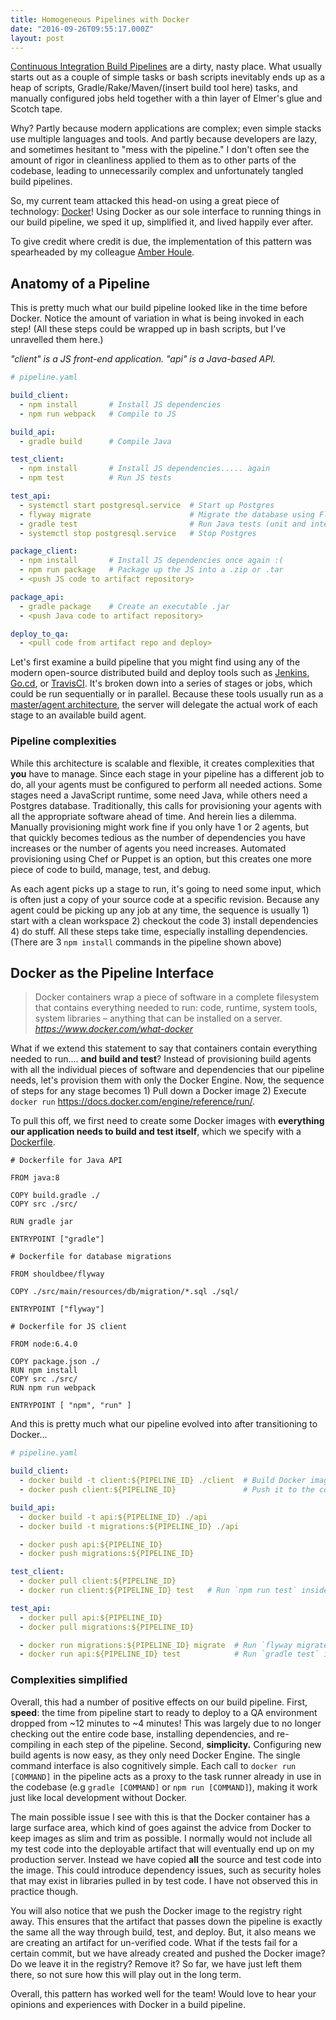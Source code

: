 ```yaml
---
title: Homogeneous Pipelines with Docker
date: "2016-09-26T09:55:17.000Z"
layout: post
---
```


[Continuous Integration Build Pipelines](http://martinfowler.com/articles/continuousIntegration.html)
are a dirty, nasty place. What usually starts out as a couple of simple tasks or bash scripts
inevitably ends up as a heap of scripts, Gradle/Rake/Maven/(insert build tool here) tasks, and
manually configured jobs held together with a thin layer of Elmer's glue and Scotch tape.

Why? Partly because modern applications are complex; even simple stacks use multiple languages and
tools. And partly because developers are lazy, and sometimes hesitant to "mess with the pipeline." I
don't often see the amount of rigor in cleanliness applied to them as to other parts of the
codebase, leading to unnecessarily complex and unfortunately tangled build pipelines.

So, my current team attacked this head-on using a great piece of technology:
[Docker](https://www.docker.com)! Using Docker as our sole interface to running things in our build
pipeline, we sped it up, simplified it, and lived happily ever after.

To give credit where credit is due, the implementation of this pattern was spearheaded by my
colleague [Amber Houle](https://twitter.com/amber_ht).

<!-- more -->

## Anatomy of a Pipeline

This is pretty much what our build pipeline looked like in the time before Docker. Notice the amount
of variation in what is being invoked in each step! (All these steps could be wrapped up in bash
scripts, but I've unravelled them here.)

_"client" is a JS front-end application. "api" is a Java-based API._

```yaml
# pipeline.yaml

build_client:
  - npm install       # Install JS dependencies
  - npm run webpack   # Compile to JS

build_api:
  - gradle build      # Compile Java

test_client:
  - npm install       # Install JS dependencies..... again
  - npm test          # Run JS tests

test_api:
  - systemctl start postgresql.service  # Start up Postgres
  - flyway migrate                      # Migrate the database using Flyway
  - gradle test                         # Run Java tests (unit and integration)
  - systemctl stop postgresql.service   # Stop Postgres

package_client:
  - npm install       # Install JS dependencies once again :(
  - npm run package   # Package up the JS into a .zip or .tar
  - <push JS code to artifact repository>

package_api:
  - gradle package    # Create an executable .jar
  - <push Java code to artifact repository>

deploy_to_qa:
  - <pull code from artifact repo and deploy>
```

Let's first examine a build pipeline that you might find using any of the modern open-source
distributed build and deploy tools such as [Jenkins](https://jenkins.io/),
[Go.cd](https://www.go.cd/), or [TravisCI](https://travis-ci.com/). It's broken down into a series
of stages or jobs, which could be run sequentially or in parallel. Because these tools usually run
as a [master/agent architecture](https://jenkins.io/doc/book/architecting-for-scale/), the server
will delegate the actual work of each stage to an available build agent.

### Pipeline complexities

While this architecture is scalable and flexible, it creates complexities that **you** have to
manage. Since each stage in your pipeline has a different job to do, all your agents must be
configured to perform all needed actions. Some stages need a JavaScript runtime, some need Java,
while others need a Postgres database. Traditionally, this calls for provisioning your agents with
all the appropriate software ahead of time. And herein lies a dilemma. Manually provisioning might
work fine if you only have 1 or 2 agents, but that quickly becomes tedious as the number of
dependencies you have increases or the number of agents you need increases. Automated provisioning
using Chef or Puppet is an option, but this creates one more piece of code to build, manage, test,
and debug.

As each agent picks up a stage to run, it's going to need some input, which is often just a copy of
your source code at a specific revision. Because any agent could be picking up any job at any time,
the sequence is usually 1) start with a clean workspace 2) checkout the code 3) install
dependencies 4) do stuff. All these steps take time, especially installing dependencies. (There are
3 `npm install` commands in the pipeline shown above)

## Docker as the Pipeline Interface

> Docker containers wrap a piece of software in a complete filesystem that contains everything
> needed to run: code, runtime, system tools, system libraries – anything that can be installed on a
> server. <br/> <cite>https://www.docker.com/what-docker</cite>

What if we extend this statement to say that containers contain everything needed to run.... **and
build and test**? Instead of provisioning build agents with all the individual pieces of software
and dependencies that our pipeline needs, let's provision them with only the Docker Engine. Now, the
sequence of steps for any stage becomes 1) Pull down a Docker image 2) Execute `docker run`
<https://docs.docker.com/engine/reference/run/>.

To pull this off, we first need to create some Docker images with **everything our application needs
to build and test itself**, which we specify with a
[Dockerfile](https://docs.docker.com/engine/reference/builder/).

```docker
# Dockerfile for Java API

FROM java:8

COPY build.gradle ./
COPY src ./src/

RUN gradle jar

ENTRYPOINT ["gradle"]
```

```docker
# Dockerfile for database migrations

FROM shouldbee/flyway

COPY ./src/main/resources/db/migration/*.sql ./sql/

ENTRYPOINT ["flyway"]
```

```docker
# Dockerfile for JS client

FROM node:6.4.0

COPY package.json ./
RUN npm install
COPY src ./src/
RUN npm run webpack

ENTRYPOINT [ "npm", "run" ]
```

And this is pretty much what our pipeline evolved into after transitioning to Docker...

```yaml
# pipeline.yaml

build_client:
  - docker build -t client:${PIPELINE_ID} ./client  # Build Docker image
  - docker push client:${PIPELINE_ID}               # Push it to the container registry

build_api:
  - docker build -t api:${PIPELINE_ID} ./api
  - docker build -t migrations:${PIPELINE_ID} ./api

  - docker push api:${PIPELINE_ID}
  - docker push migrations:${PIPELINE_ID}

test_client:
  - docker pull client:${PIPELINE_ID}
  - docker run client:${PIPELINE_ID} test   # Run `npm run test` inside of the client container

test_api:
  - docker pull api:${PIPELINE_ID}
  - docker pull migrations:${PIPELINE_ID}

  - docker run migrations:${PIPELINE_ID} migrate  # Run `flyway migrate` inside of the migrations container
  - docker run api:${PIPELINE_ID} test            # Run `gradle test` inside of the api container
```

### Complexities simplified

Overall, this had a number of positive effects on our build pipeline. First, **speed**: the time
from pipeline start to ready to deploy to a QA environment dropped from ~12 minutes to ~4 minutes!
This was largely due to no longer checking out the entire code base, installing dependencies, and
re-compiling in each step of the pipeline. Second, **simplicity.** Configuring new build agents is
now easy, as they only need Docker Engine. The single command interface is also cognitively simple.
Each call to `docker run [COMMAND]` in the pipeline acts as a proxy to the task runner already in
use in the codebase (e.g `gradle [COMMAND]` or `npm run [COMMAND]`), making it work just like local
development without Docker.

The main possible issue I see with this is that the Docker container has a large surface area, which
kind of goes against the advice from Docker to keep images as slim and trim as possible. I normally
would not include all my test code into the deployable artifact that will eventually end up on my
production server. Instead we have copied **all** the source and test code into the image. This
could introduce dependency issues, such as security holes that may exist in libraries pulled in by
test code. I have not observed this in practice though.

You will also notice that we push the Docker image to the registry right away. This ensures that the
artifact that passes down the pipeline is exactly the same all the way through build, test, and
deploy. But, it also means we are creating an artifact for un-verified code. What if the tests fail
for a certain commit, but we have already created and pushed the Docker image? Do we leave it in the
registry? Remove it? So far, we have just left them there, so not sure how this will play out in the
long term.

Overall, this pattern has worked well for the team! Would love to hear your opinions and experiences
with Docker in a build pipeline.
